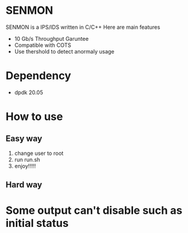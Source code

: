 # SENMON

SENMON is a IPS/IDS written in C/C++
Here are main features

- 10 Gb/s Throughput Garuntee
- Compatible with COTS
- Use thershold to detect anormaly usage


# Dependency

- dpdk 20.05

# How to use

## Easy way

1. change user to root
2. run run.sh
3. enjoy!!!!!

## Hard way

# Some output can't disable such as initial status